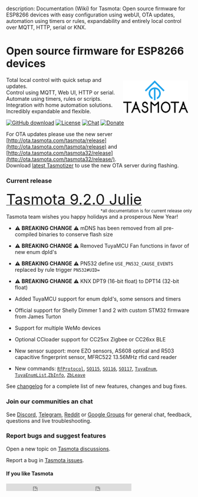 description: Documentation (Wiki) for Tasmota: Open source firmware for ESP8266 devices with easy configuration using webUI, OTA updates, automation using timers or rules, expandability and entirely local control over MQTT, HTTP, serial or KNX.

# Open source firmware for ESP8266 devices

<img style="margin: 10px 10px; float:right; width:35%" src="_media/frontlogo.svg" alt="Tasmota Logo"></img>
Total local control with quick setup and updates.    
Control using MQTT, Web UI, HTTP or serial.    
Automate using timers, rules or scripts.    
Integration with home automation solutions.    
Incredibly expandable and flexible.     

[![GitHub download](https://img.shields.io/github/downloads/arendst/Tasmota/total.svg?style=flat-square&color=green)](https://github.com/arendst/Tasmota/releases/latest)
[![License](https://img.shields.io/github/license/arendst/Tasmota.svg?style=flat-square)](https://github.com/arendst/Tasmota/blob/development/LICENSE.txt)
[![Chat](https://img.shields.io/discord/479389167382691863.svg?style=flat-square&color=blueviolet)](https://discord.gg/Ks2Kzd4)
[![Donate](https://img.shields.io/badge/donate-PayPal-blue.svg?style=flat-square)](https://paypal.me/tasmota)


For OTA updates please use the new server [http://ota.tasmota.com/tasmota/release](http://ota.tasmota.com/tasmota/release) and [http://ota.tasmota.com/tasmota32/release](http://ota.tasmota.com/tasmota32/release/). <br>
Download [latest Tasmotizer](https://github.com/tasmota/tasmotizer/releases/) to use the new OTA server during flashing.

### Current release 
<a href="https://github.com/arendst/Tasmota/releases/tag/v9.2.0"><span style="font-size:40px;">Tasmota 9.2.0 Julie</span></a><small><span style="float:right">\*all documentation is for current release only</small></span><br>

Tasmota team wishes you happy holidays and a prosperous New Year!

- :warning: **BREAKING CHANGE** :warning: mDNS has been removed from all pre-compiled binaries to conserve flash size 
- :warning: **BREAKING CHANGE** :warning: Removed TuyaMCU Fan functions in favor of new enum dpId's
- :warning: **BREAKING CHANGE** :warning: PN532 define `USE_PN532_CAUSE_EVENTS` replaced by rule trigger `PN532#UID=`
- :warning: **BREAKING CHANGE** :warning: KNX DPT9 (16-bit float) to DPT14 (32-bit float)

- Added TuyaMCU support for enum dpId's, some sensors and timers
- Official support for Shelly Dimmer 1 and 2 with custom STM32 firmware from James Turton
- Support for multiple WeMo devices
- Optional CCloader support for CC25xx Zigbee or CC26xx BLE 
- New sensor support: more EZO sensors, AS608 optical and R503 capacitive fingerprint sensor, MFRC522 13.56MHz rfid card reader
- New commands: [`RfProtocol`](Commands#rfprotocol), [`SO115`](Commands#setoption115), [`SO116`](Commands#setoption116), [`SO117`](Commands#setoption117), [`TuyaEnum`](Commands#tuyaenum), [`TuyaEnumList`](Commands#tuyaenumlist),[`ZbInfo`](Commands#zbinfo), [`ZbLeave`](Commands#zbleave) 

See [changelog](https://github.com/arendst/Tasmota/blob/development/CHANGELOG.md) for a complete list of new features, changes and bug fixes.

### Join our communities an chat
See [Discord](https://discord.gg/Ks2Kzd4), [Telegram](https://t.me/tasmota), [Reddit](https://www.reddit.com/r/tasmota/) or [Google Groups](https://groups.google.com/d/forum/sonoffusers) for general chat, feedback, questions and live troubleshooting.

### Report bugs and suggest features
Open a new topic on [Tasmota discussions](https://github.com/arendst/Tasmota/discussions).

Report a bug in [Tasmota issues](https://github.com/arendst/Tasmota/issues).


#### If you like Tasmota
<iframe src="https://ghbtns.com/github-btn.html?user=arendst&repo=tasmota&type=star&count=true" frameborder="0" scrolling="0" width="170px" height="20px"></iframe><iframe src="https://ghbtns.com/github-btn.html?user=arendst&repo=tasmota&type=fork&count=true" frameborder="0" scrolling="0" width="170px" height="20px"></iframe> 
